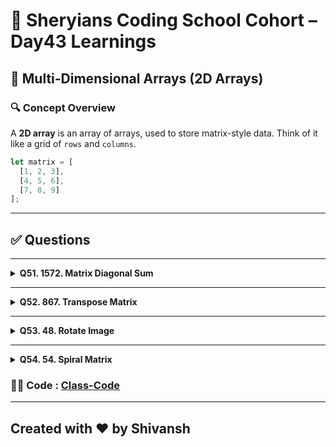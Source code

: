 # 🦁 Sheryians Coding School Cohort – Day43 Learnings


## 🧩 Multi-Dimensional Arrays (2D Arrays)


### 🔍 Concept Overview

A **2D array** is an array of arrays, used to store matrix-style data. Think of it like a grid of `rows` and `columns`.

```js
let matrix = [
  [1, 2, 3],
  [4, 5, 6],
  [7, 8, 9]
];
```

---

## ✅ Questions

---

<details>
<summary><strong>Q51. 1572. Matrix Diagonal Sum</strong></summary>

### 🧠 Logic:

* Primary diagonal: `matrix[i][i]`
* Secondary diagonal: `matrix[i][n - i - 1]`
* Avoid double counting middle element in odd-sized matrix.

### 🔢 Input:

```js
[[1,2,3],
 [4,5,6],
 [7,8,9]]
```

### 🎯 Output:

```
25 (1 + 5 + 9 + 3 + 7)
```

</details>

---

<details>
<summary><strong>Q52. 867. Transpose Matrix</strong></summary>

### 🧠 Logic:

* Transpose of matrix flips it over its diagonal.
* `result[col][row] = matrix[row][col]`

### 🔢 Input:

```js
[[1,2,3],
 [4,5,6]]
```

### 🎯 Output:

```js
[[1,4],
 [2,5],
 [3,6]]
```

</details>

---

<details>
<summary><strong>Q53. 48. Rotate Image</strong></summary>

### 🧠 Logic:

* **Transpose + Reverse Rows** = 90° clockwise rotation.
* **In-place** manipulation required (no extra matrix).

### 🔢 Input:

```js
[[1,2,3],
 [4,5,6],
 [7,8,9]]
```

### 🎯 Output:

```js
[[7,4,1],
 [8,5,2],
 [9,6,3]]
```

</details>

---

<details>
<summary><strong>Q54. 54. Spiral Matrix</strong></summary>

### 🧠 Logic:

* Traverse boundaries: top → right → bottom → left.
* Use 4 pointers: `top`, `bottom`, `left`, `right` and loop until they collapse.

### 🔢 Input:

```js
[[1,2,3],
 [4,5,6],
 [7,8,9]]
```

### 🎯 Output:

```
[1,2,3,6,9,8,7,4,5]
```

</details>

### 🧑‍💻 Code : [Class-Code](Code/index.js)


---

## Created with ❤️ by Shivansh 